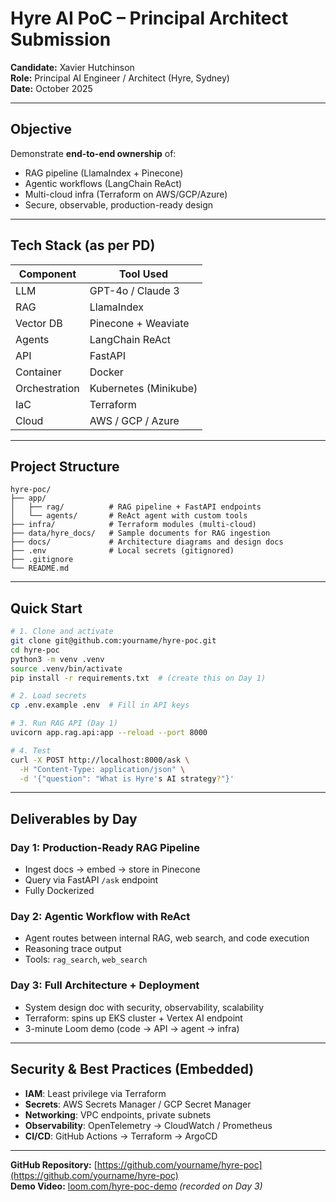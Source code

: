 # Hyre AI PoC – Principal Architect Submission

**Candidate:** Xavier Hutchinson  
**Role:** Principal AI Engineer / Architect (Hyre, Sydney)  
**Date:** October 2025

---

## Objective
Demonstrate **end-to-end ownership** of:
- RAG pipeline (LlamaIndex + Pinecone)
- Agentic workflows (LangChain ReAct)
- Multi-cloud infra (Terraform on AWS/GCP/Azure)
- Secure, observable, production-ready design

---

## Tech Stack (as per PD)
| Component       | Tool Used              |
|----------------|------------------------|
| LLM             | GPT-4o / Claude 3      |
| RAG             | LlamaIndex             |
| Vector DB       | Pinecone + Weaviate    |
| Agents          | LangChain ReAct        |
| API             | FastAPI                |
| Container       | Docker                 |
| Orchestration   | Kubernetes (Minikube)  |
| IaC             | Terraform              |
| Cloud           | AWS / GCP / Azure      |

---

## Project Structure
```
hyre-poc/
├── app/
│   ├── rag/          # RAG pipeline + FastAPI endpoints
│   └── agents/       # ReAct agent with custom tools
├── infra/            # Terraform modules (multi-cloud)
├── data/hyre_docs/   # Sample documents for RAG ingestion
├── docs/             # Architecture diagrams and design docs
├── .env              # Local secrets (gitignored)
├── .gitignore
└── README.md
```

---

## Quick Start
```bash
# 1. Clone and activate
git clone git@github.com:yourname/hyre-poc.git
cd hyre-poc
python3 -m venv .venv
source .venv/bin/activate
pip install -r requirements.txt  # (create this on Day 1)

# 2. Load secrets
cp .env.example .env  # Fill in API keys

# 3. Run RAG API (Day 1)
uvicorn app.rag.api:app --reload --port 8000

# 4. Test
curl -X POST http://localhost:8000/ask \
  -H "Content-Type: application/json" \
  -d '{"question": "What is Hyre's AI strategy?"}'
```

---

## Deliverables by Day

### Day 1: Production-Ready RAG Pipeline
- Ingest docs → embed → store in Pinecone
- Query via FastAPI `/ask` endpoint
- Fully Dockerized

### Day 2: Agentic Workflow with ReAct
- Agent routes between internal RAG, web search, and code execution
- Reasoning trace output
- Tools: `rag_search`, `web_search`

### Day 3: Full Architecture + Deployment
- System design doc with security, observability, scalability
- Terraform: spins up EKS cluster + Vertex AI endpoint
- 3-minute Loom demo (code → API → agent → infra)

---

## Security & Best Practices (Embedded)
- **IAM**: Least privilege via Terraform
- **Secrets**: AWS Secrets Manager / GCP Secret Manager
- **Networking**: VPC endpoints, private subnets
- **Observability**: OpenTelemetry → CloudWatch / Prometheus
- **CI/CD**: GitHub Actions → Terraform → ArgoCD

---

**GitHub Repository:** [https://github.com/yourname/hyre-poc](https://github.com/yourname/hyre-poc)  
**Demo Video:** [loom.com/hyre-poc-demo](https://www.loom.com) *(recorded on Day 3)*